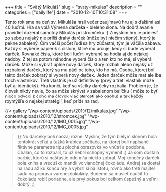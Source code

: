 +++
title = "Svätý Mikuláš"
slug = "svaty-mikulas"
description = ""
categories = ["dailylife"]
date = "2010-12-10T10:31:08"
+++

Tento rok sme na deň sv. Mikuláša hrali večer zaujímavú hru aj s ďalšími asi 40 ľuďmi. Hra sa volá
Výmena darčeka - bieleho slona. Na dodržiavanie pravidiel dozeral samotný Mikuláš pri stromčeku :) Zmyslom hry je priniesť zo sebou nejaký nie príliš drahý darček (môže byť niečím vtipný), ktorý je
pekne zabalený. Čím vačší počet ľudí sa hry zúčastní, tým je väčšia zábava. Každý si vyberie
papierik s číslom, ktoré mu určuje, kedy si bude vyberať darček. Rovnaké čísla, ktoré boli ľuďmi
vybrané sa hodia aj do nejakej nádoby. Z tej sa potom náhodne vyberá číslo a ten kto ho má, si
vyberá darček. Môže si vybrať úplne nový darček, ktorý rozbalí alebo nejaký už rozbalený darček,
ktorý sa mu páči od toho, kto ho má. Osoba, ktorej bol takto darček zobratý si vyberá nový darček.
Jeden darček môže mať ale iba troch vlastníkov. Tretí vlastník je už definitívny (prvý a tretí
vlastník môže byť aj identický). Hra končí, keď sa všetky darčeky rozbalia. Problém je, že človek
nikdy nevie, čo sa môže skrývať v zabalenom balíčku ( môže to byť niečo odveci z čoho má človek
viac starosti ako osohu) a tak každý roymýšľa o nejakej stratégií, keď príde na rad.

{{< gallery
    "/wp-content/uploads/2010/12/mikulas.jpg"
    "/wp-content/uploads/2010/12/stromcek.jpg"
    "/wp-content/uploads/2010/12/IMG_0015.jpg"
    "/wp-content/uploads/2010/12/IMG_0005.jpg"
>}}
No darčeky boli naozaj rôzne. Myslím, že tým bielym slonom bola tentokrát veľká a ťažká krabica
počítača, na ktorej boli napísané fiktívne parametre tipu plochá obrazovka vo vnútri a podobne.
Chalan, čo to rozbalil, to už nebol schopný vymeniť :) Ja som dostala barbie, ktorú si našťastie
odo mňa niekto zobral. Moj konečný darček bola kniha a vrecúško mandlí vo vianočnej čokoláde.
Andrej sa dostal na radu až ku koncu hry a vybral si na istotu, rovno ako tretí majiteľ sadu na
prípravu varenej čokolády. Budeme sa musieť naučiť tú čokoládu robiť poriadne, ale prvý pokus bol
celkom úspešný a veľmi dobrý. :)
